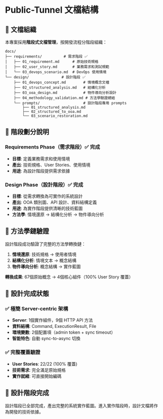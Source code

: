 # Public-Tunnel 文檔結構

## 📁 文檔組織

本專案採用**階段式文檔管理**，按開發流程分階段組織：

```
docs/
├── requirements/          # 需求階段 ✅
│   ├── 01_requirement.md      # 原始技術規格
│   ├── 02_user_story.md       # 業務需求和測試規範  
│   └── 03_devops_scenario.md  # DevOps 使用情境
└── design/               # 設計階段 ✅ 
    ├── 01_devops_concept.md        # 情境概念文檔
    ├── 02_structured_analysis.md   # 結構化分析
    ├── 03_ooa_design.md            # 物件導向分析設計
    ├── 04_methodology_validation.md # 方法學驗證總結
    └── prompts/                    # 設計階段專用 prompts
        ├── 01_structured_analysis.md
        ├── 02_structured_to_ooa.md
        └── 03_scenario_restoration.md
```

## 🎯 階段劃分說明

### Requirements Phase（需求階段）✅ 完成
- **目標**: 定義業務需求和使用情境
- **產出**: 技術規格、User Stories、使用情境
- **用途**: 為設計階段提供需求依據

### Design Phase（設計階段）✅ 完成  
- **目標**: 從需求轉換為可實作的系統設計
- **產出**: OOA 類別圖、API 設計、資料結構定義
- **用途**: 為實作階段提供清晰的技術藍圖
- **方法學**: 情境還原 → 結構化分析 → 物件導向分析


## 🔄 方法學鏈驗證

設計階段成功驗證了完整的方法學轉換鏈：

1. **情境還原**: 技術規格 → 使用者情境
2. **結構化分析**: 情境文本 → 概念結構  
3. **物件導向分析**: 概念結構 → 實作藍圖

**轉換成果**: 67個原始概念 → 4個核心組件（100% User Story 覆蓋）

## 🎨 設計完成狀態

### ✅ 極簡 Server-centric 架構
- **Server**: 1個實作組件，9個 HTTP API 方法
- **資料結構**: Command, ExecutionResult, File  
- **環境變數**: 2個配置項（admin token + sync timeout）
- **智能特色**: 自動 sync-to-async 切換

### ✅ 完整覆蓋驗證  
- **User Stories**: 22/22 (100% 覆蓋)
- **技術需求**: 完全滿足原始規格
- **實作就緒**: 可直接開始編碼

## 🚀 設計階段完成

設計階段已全部完成，產出完整的系統實作藍圖。進入實作階段時，設計文檔將作為開發的技術依據。